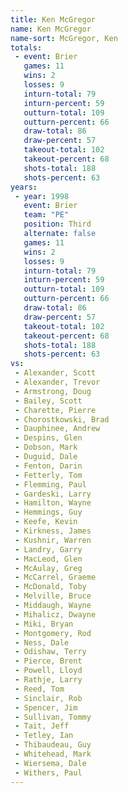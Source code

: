 ```yaml
---
title: Ken McGregor
name: Ken McGregor
name-sort: McGregor, Ken
totals:
 - event: Brier
   games: 11
   wins: 2
   losses: 9
   inturn-total: 79
   inturn-percent: 59
   outturn-total: 109
   outturn-percent: 66
   draw-total: 86
   draw-percent: 57
   takeout-total: 102
   takeout-percent: 68
   shots-total: 188
   shots-percent: 63
years:
 - year: 1998
   event: Brier
   team: "PE"
   position: Third
   alternate: false
   games: 11
   wins: 2
   losses: 9
   inturn-total: 79
   inturn-percent: 59
   outturn-total: 109
   outturn-percent: 66
   draw-total: 86
   draw-percent: 57
   takeout-total: 102
   takeout-percent: 68
   shots-total: 188
   shots-percent: 63
vs:
 - Alexander, Scott
 - Alexander, Trevor
 - Armstrong, Doug
 - Bailey, Scott
 - Charette, Pierre
 - Chorostkowski, Brad
 - Dauphinee, Andrew
 - Despins, Glen
 - Dobson, Mark
 - Duguid, Dale
 - Fenton, Darin
 - Fetterly, Tom
 - Flemming, Paul
 - Gardeski, Larry
 - Hamilton, Wayne
 - Hemmings, Guy
 - Keefe, Kevin
 - Kirkness, James
 - Kushnir, Warren
 - Landry, Garry
 - MacLeod, Glen
 - McAulay, Greg
 - McCarrel, Graeme
 - McDonald, Toby
 - Melville, Bruce
 - Middaugh, Wayne
 - Mihalicz, Dwayne
 - Miki, Bryan
 - Montgomery, Rod
 - Ness, Dale
 - Odishaw, Terry
 - Pierce, Brent
 - Powell, Lloyd
 - Rathje, Larry
 - Reed, Tom
 - Sinclair, Rob
 - Spencer, Jim
 - Sullivan, Tommy
 - Tait, Jeff
 - Tetley, Ian
 - Thibaudeau, Guy
 - Whitehead, Mark
 - Wiersema, Dale
 - Withers, Paul
---
```

